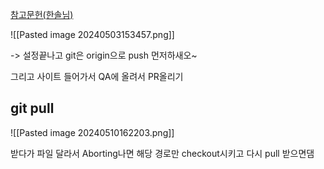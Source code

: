 
[참고문헌(한솔님)](https://dev.azure.com/jeffkang/ht-devOps/_wiki/wikis/ht-devOps.wiki/1287/%EC%82%AC%EC%A0%84%EA%B0%80%EC%9E%85-%EB%8D%B0%EC%9D%B4%ED%84%B0-%EC%B6%94%EC%B6%9C-%ED%8E%98%EC%9D%B4%EC%A7%80-%EC%B6%94%EA%B0%80)


![[Pasted image 20240503153457.png]]

-> 설정끝나고 git은 origin으로 push 먼저하새오~

그리고 사이트 들어가서 QA에 올려서 PR올리기



## git pull

![[Pasted image 20240510162203.png]]

받다가 파일 달라서 Aborting나면 해당 경로만 checkout시키고 다시 pull 받으면댐


